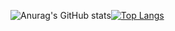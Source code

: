 ![Anurag's GitHub stats](https://github-readme-stats.vercel.app/api?username=ziqinggao&show_icons=true&theme=prussian)[![Top Langs](https://github-readme-stats.vercel.app/api/top-langs/?username=ziqinggao&langs_count=8&layout=compact)](https://github.com/anuraghazra/github-readme-stats)
